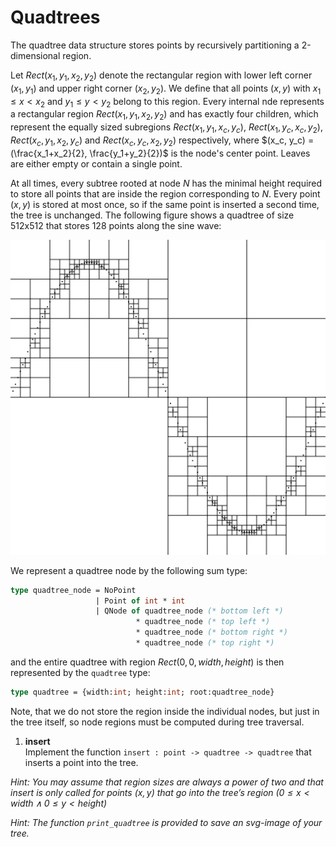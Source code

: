 # Quadtrees
The quadtree data structure stores points by recursively partitioning a 2-dimensional region.

Let $Rect(x_1, y_1, x_2, y_2)$ denote the rectangular region with lower left corner $(x_1, y_1)$ and upper right corner $(x_2, y_2)$. We define that all points $(x, y)$ with $x_1 \leq x < x_2$ and $y_1 \leq y < y_2$  belong to this region. Every internal nde represents a rectangular region $Rect(x_1, y_1, x_2, y_2)$ and has exactly four children, which represent the equally sized subregions $Rect(x_1, y_1, x_c, y_c)$, $Rect(x_1, y_c, x_c, y_2)$, $Rect(x_c, y_1, x_2, y_c)$ and $Rect(x_c, y_c, x_2, y_2)$ respectively, where $(x_c, y_c) = (\frac{x_1+x_2}{2}, \frac{y_1+y_2}{2})$ is the node's center point. Leaves are either empty or contain a single point.

At all times, every subtree rooted at node $N$ has the minimal height required to store all points that are inside the region corresponding to $N$. Every point $(x,y)$ is stored at most once, so if the same point is inserted a second time, the tree is unchanged. The following figure shows a quadtree of size 512x512 that stores 128 points along the sine wave:

![](quadtree_sine_wave.png)

We represent a quadtree node by the following sum type:

```Ocaml
type quadtree_node = NoPoint
                   | Point of int * int
                   | QNode of quadtree_node (* bottom left *)
                            * quadtree_node (* top left *)
                            * quadtree_node (* bottom right *)
                            * quadtree_node (* top right *)
```

and the entire quadtree with region $Rect(0, 0, width, height)$ is then represented by the ```quadtree``` type:

```Ocaml
type quadtree = {width:int; height:int; root:quadtree_node}
```
Note, that we do not store the region inside the individual nodes, but just in the tree itself, so node regions must be computed during tree traversal.

1. **insert** \
   Implement the function ```insert : point -> quadtree -> quadtree``` that inserts a point into the tree.

*Hint: You may assume that region sizes are always a power of two and that insert is only called for points $(x,y)$ that go into the tree’s region $(0 \leq x < width ∧ 0 \leq y < height)$*

*Hint: The function ```print_quadtree``` is provided to save an svg-image of your tree.*